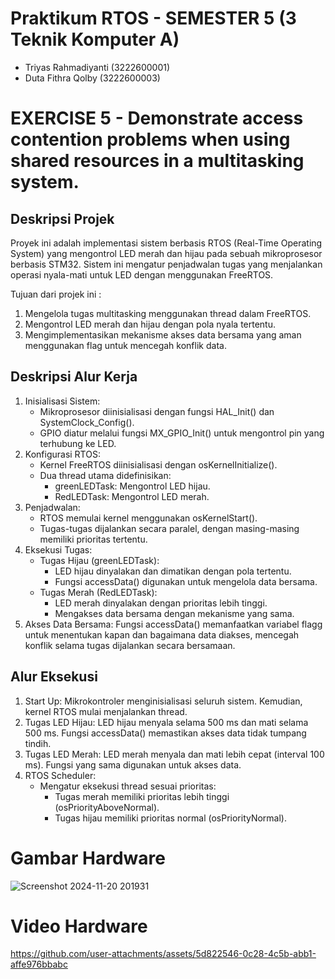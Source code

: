 # Praktikum RTOS - SEMESTER 5 (3 Teknik Komputer A)
- Triyas Rahmadiyanti (3222600001)
- Duta Fithra Qolby (3222600003)
# EXERCISE 5 - Demonstrate access contention problems when using shared resources in a multitasking system.
## Deskripsi Projek
Proyek ini adalah implementasi sistem berbasis RTOS (Real-Time Operating System) yang mengontrol 
LED merah dan hijau pada sebuah mikroprosesor berbasis STM32. Sistem ini mengatur penjadwalan tugas yang menjalankan operasi nyala-mati 
untuk LED dengan menggunakan FreeRTOS.

Tujuan dari projek ini :
1. Mengelola tugas multitasking menggunakan thread dalam FreeRTOS.
2. Mengontrol LED merah dan hijau dengan pola nyala tertentu.
3. Mengimplementasikan mekanisme akses data bersama yang aman menggunakan flag untuk mencegah konflik data.

## Deskripsi Alur Kerja
1. Inisialisasi Sistem:
   - Mikroprosesor diinisialisasi dengan fungsi HAL_Init() dan SystemClock_Config().
   - GPIO diatur melalui fungsi MX_GPIO_Init() untuk mengontrol pin yang terhubung ke LED.
2. Konfigurasi RTOS:
   - Kernel FreeRTOS diinisialisasi dengan osKernelInitialize().
   - Dua thread utama didefinisikan:
      - greenLEDTask: Mengontrol LED hijau.
      - RedLEDTask: Mengontrol LED merah.
3. Penjadwalan:
   - RTOS memulai kernel menggunakan osKernelStart().
   - Tugas-tugas dijalankan secara paralel, dengan masing-masing memiliki prioritas tertentu.
4. Eksekusi Tugas:
   - Tugas Hijau (greenLEDTask):
     - LED hijau dinyalakan dan dimatikan dengan pola tertentu.
     - Fungsi accessData() digunakan untuk mengelola data bersama.
   - Tugas Merah (RedLEDTask):
     - LED merah dinyalakan dengan prioritas lebih tinggi.
     - Mengakses data bersama dengan mekanisme yang sama.
5. Akses Data Bersama: Fungsi accessData() memanfaatkan variabel flagg untuk menentukan kapan dan bagaimana data diakses,
   mencegah konflik selama tugas dijalankan secara bersamaan.

## Alur Eksekusi
1. Start Up: Mikrokontroler menginisialisasi seluruh sistem. Kemudian, kernel RTOS mulai menjalankan thread.
2. Tugas LED Hijau: LED hijau menyala selama 500 ms dan mati selama 500 ms. Fungsi accessData() memastikan akses data tidak tumpang tindih.
3. Tugas LED Merah: LED merah menyala dan mati lebih cepat (interval 100 ms). Fungsi yang sama digunakan untuk akses data.
4. RTOS Scheduler:
   - Mengatur eksekusi thread sesuai prioritas:
     - Tugas merah memiliki prioritas lebih tinggi (osPriorityAboveNormal).
     - Tugas hijau memiliki prioritas normal (osPriorityNormal).

# Gambar Hardware
![Screenshot 2024-11-20 201931](https://github.com/user-attachments/assets/98b0b153-0c16-40eb-9e1e-29ae9a9cf0a3)

# Video Hardware

https://github.com/user-attachments/assets/5d822546-0c28-4c5b-abb1-affe976bbabc

